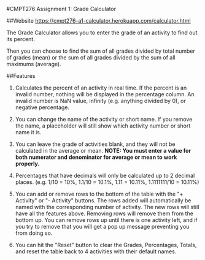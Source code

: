 #CMPT276 Assignment 1: Grade Calculator

##Website
https://cmpt276-a1-calculator.herokuapp.com/calculator.html

The Grade Calculator allows you to enter the grade of an activity to find out its percent.

Then you can choose to find the sum of all grades divided by total number of grades (mean) or the sum of all grades divided by the sum of all maximums (average).

##Features
1. Calculates the percent of an activity in real time. If the percent is an invalid number, nothing will be displayed in the percentage column. An invalid number is NaN value, infinity (e.g. anything divided by 0), or negative percentage.

2. You can change the name of the activity or short name. If you remove the name, a placeholder will still show which activity number or short name it is.

3. You can leave the grade of activities blank, and they will not be calculated in the average or mean.
**NOTE: You must enter a value for both numerator and denominator for average or mean to work properly.**

4. Percentages that have decimals will only be calculated up to 2 decimal places. (e.g. 1/10 = 10%, 1.1/10 = 10.1%, 1.11 = 10.11%, 1.1111111/10 = 10.11%)

5. You can add or remove rows to the bottom of the table with the "+ Activity" or "- Activity" buttons. The rows added will automatically be named with the corresponding number of activity. The new rows will still have all the features above. Removing rows will remove them from the bottom up. You can remove rows up until there is one activity left, and if you try to remove that you will get a pop up message preventing you from doing so.

6. You can hit the "Reset" button to clear the Grades, Percentages, Totals, and reset the table back to 4 activities with their default names.
